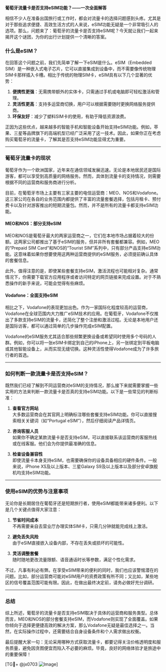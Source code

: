 **葡萄牙流量卡是否支持eSIM功能？——一次全面解答**

相信不少人在准备出国旅行或工作时，都会对流量卡的选择问题感到头疼。尤其是对于那些追求便捷、高效生活方式的人来说，eSIM功能无疑是一个非常吸引人的选项。那么，问题来了：葡萄牙的流量卡是否支持eSIM呢？今天就让我们一起来揭开这个谜团，为你的出行计划提供一个清晰的答案。

### 什么是eSIM？

在回答这个问题之前，我们先简单了解一下eSIM是什么。eSIM（Embedded SIM）是一种嵌入式电子芯片，它可以直接集成到设备中，而不需要像传统物理SIM卡那样插入卡槽。相比于传统的物理SIM卡，eSIM具有以下几个显著的优势：

1. **便携性更强**：无需携带额外的实体卡，只需通过手机或电脑即可轻松激活和管理。
2. **灵活性更高**：支持多运营商切换，用户可以根据需要随时更换网络服务提供商。
3. **环保友好**：减少了塑料SIM卡的使用，有助于降低资源浪费。

正因为这些优点，越来越多的智能手机和智能设备开始支持eSIM功能。例如，苹果、三星等品牌旗下的高端机型已经广泛采用了这一技术。因此，如果你正在考虑购买葡萄牙的流量卡，了解其是否支持eSIM功能显得尤为重要。

---

### 葡萄牙流量卡的现状

葡萄牙作为一个欧洲国家，近年来在通信领域发展迅速。无论是本地居民还是国际游客，都可以享受到高质量的网络服务。然而，具体到流量卡的支持情况，则需要根据不同的运营商和服务商进行分析。

目前，在葡萄牙市场上主要有三家主要的电信运营商：MEO、NOS和Vodafone。这三家公司在各自的业务范围内都提供了丰富的流量套餐选择，包括月租卡、预付费卡以及针对游客推出的短期流量包。然而，并不是所有的流量卡都支持eSIM功能。

#### MEO和NOS：部分支持eSIM

MEO和NOS是葡萄牙最大的两家运营商之一，它们在本地市场占据着较大的份额。这两家公司都推出了基于eSIM的服务，但并非所有套餐都兼容。例如，MEO的“Prepaid SIM Card”和NOS的“Tourist SIM”系列中，只有部分产品支持eSIM功能。这意味着如果你想要使用这两种运营商提供的eSIM服务，必须提前确认具体的套餐信息。

此外，值得注意的是，即使某些套餐支持eSIM，激活流程也可能相对复杂。通常情况下，你需要下载官方应用程序或者访问特定的网页链接来完成设置。对于不熟悉操作的新手来说，可能会觉得有些麻烦。

#### Vodafone：全面支持eSIM

相比之下，Vodafone的表现更加出色。作为一家国际化程度较高的运营商，Vodafone在全球范围内大力推广eSIM技术的应用。在葡萄牙，Vodafone不仅推出了多款支持eSIM的流量卡，还简化了整个注册和激活过程。无论是本地用户还是国际访客，都可以通过简单的几步操作完成eSIM配置。

Vodafone的eSIM服务尤其适合那些频繁更换设备或希望同时使用多个号码的人群。例如，你可以将一张eSIM卡绑定到自己的iPhone上，另一张绑定到平板电脑或其他智能设备上，从而实现无缝切换。这种灵活性使得Vodafone成为了许多旅行者的首选。

---

### 如何判断一款流量卡是否支持eSIM？

既然我们已经了解到不同运营商对eSIM的支持情况，那么接下来就需要掌握一些实用的方法来判断一款流量卡是否真的支持eSIM功能。以下是一些常见的判断标准：

1. **查看官方网站**  
   大多数运营商会在其官网上明确标注哪些套餐支持eSIM功能。你可以直接搜索相关关键词（如“Portugal eSIM”），然后仔细阅读产品详情页。

2. **咨询客服人员**  
   如果你不确定某款流量卡是否支持eSIM，可以直接联系该运营商的客服热线或在线客服。他们会为你提供最准确的信息。

3. **检查设备兼容性**  
   即使流量卡本身支持eSIM，也需要确保你的设备具备相应的硬件条件。一般来说，iPhone XS及以上版本、三星Galaxy S9及以上版本以及部分安卓旗舰机均支持eSIM功能。

---

### 使用eSIM的优势与注意事项

无论你是长期居住在葡萄牙还是短期旅行者，使用eSIM都能带来诸多便利。以下是几个关键点值得大家注意：

1. **节省时间成本**  
   不再需要亲自去营业厅办理实体SIM卡，只需几分钟就能完成线上激活。

2. **避免丢失风险**  
   由于eSIM直接嵌入设备内部，不存在丢失或损坏的可能性。

3. **灵活调整套餐**  
   随时随地更改流量限额、语音通话时长等参数，满足个性化需求。

不过，凡事有利必有弊。在享受eSIM带来的便利的同时，我们也应该警惕潜在的问题。比如，部分运营商可能对eSIM用户的资费政策有所不同；又比如，某些地区的信号覆盖范围可能有限。因此，在做出最终决定前，请务必做好充分调研。

---

### 总结

综上所述，葡萄牙的流量卡是否支持eSIM取决于具体的运营商和服务类型。总体而言，MEO和NOS的部分套餐支持eSIM，而Vodafone则实现了全面覆盖。如果你倾向于选择更便捷高效的解决方案，那么Vodafone无疑是最佳选择之一。当然，在实际操作过程中，还需要结合自身设备条件和个人需求做出权衡。

最后提醒大家一句：无论采用哪种方式获取流量卡，都要记得关注价格透明度和服务质量，避免因贪图便宜而陷入不必要的麻烦。毕竟，良好的网络体验才是旅途中的重要保障！

[TG💪+ @jx0703 ![Image](https://github.com/user-attachments/assets/dbca1d08-cadb-493c-b0ec-ad6f7a83f270)]